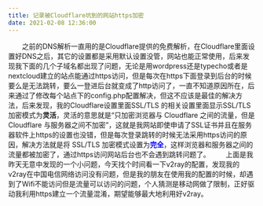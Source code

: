 ```yaml
---
title: 记录被Cloudflare坑到的网站https加密
date: 2021-02-08 12:36:00
---
```


　　之前的DNS解析一直用的是Cloudflare提供的免费解析，在Cloudflare里面设置好DNS之后，其它的设置都是采用默认设置没管，网站也能正常使用，后来发现我下面的几个子域名都出现了问题，无论是用wordpress还是typecho或者是nextcloud建立的站点能通过https访问，但是每次在https下面登录到后台的时候要么是无法跳转，要么一登进后台就变成了http访问了，一直不知道原因所在，后来通过了修改每个站点下的config.php配置解决，但这不应该是最佳的解决方法，后来发现，我的Cloudflare设置里面SSL/TLS 的相关设置里面显示SSL/TLS 加密模式为**灵活**，灵活的意思就是“只加密浏览器与 Cloudflare 之间的流量，但是 Cloudflare 与服务器之间不加密”，这就是我网站即使申请了SSL证书并且在服务器软件上https的设置也没错，但是每次登录跳转的时候无法采用https访问的原因，解决方法就是将 SSL/TLS 加密模式设置为<font color="blue">**完全**</font>，这样浏览器和服务器之间的流量都被加密了，通过https访问网站后台也不会遇到跳转问题了。
　　上面是我昨天无意中发现的一个小问题，今天找个时间看一下v2ray的配置，发现我的v2ray在中国电信网络访问没有问题，但是我的朋友在使用我的配置的时候，却遇到了Wifi不能访问但是流量可以访问的问题，个人猜测是移动网做了限制，正好驱动我利用https建立一个流量混淆，期望能够最大地利用好v2ray。